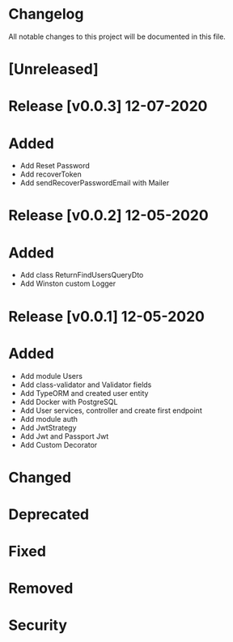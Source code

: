 # Changelog

All notable changes to this project will be documented in this file.

# [Unreleased]

# Release [v0.0.3] 12-07-2020

# Added

-   Add Reset Password
-   Add recoverToken
-   Add sendRecoverPasswordEmail with Mailer

# Release [v0.0.2] 12-05-2020

# Added

-   Add class ReturnFindUsersQueryDto
-   Add Winston custom Logger

# Release [v0.0.1] 12-05-2020

# Added

-   Add module Users
-   Add class-validator and Validator fields
-   Add TypeORM and created user entity
-   Add Docker with PostgreSQL
-   Add User services, controller and create first endpoint
-   Add module auth
-   Add JwtStrategy
-   Add Jwt and Passport Jwt
-   Add Custom Decorator

# Changed

# Deprecated

# Fixed

# Removed

# Security
